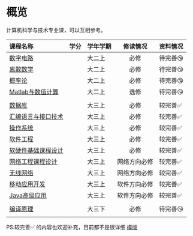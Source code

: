 # 概览

计算机科学与技术专业课，可以互相参考。

|课程名称|学分|学年学期|修读情况|资料情况|
|:--|:--|:--|:--:|:--|
|[数字电路](大二上/数字电路/)||大二上|必修|待完善😘|
|[离散数学](大二上/离散数学/)||大二上|必修|待完善😘|
|[概率论](大二上/概率论/)||大二上|必修|待完善😘|
|[Matlab与数值计算](大二上/Matlab与数值计算/)||大二上|选修|待完善😘|
||||||
|[数据库](数据库/)||大三上|必修|较完善✅|
|[汇编语言与接口技术](大三上/汇编语言与接口技术/)||大三上|必修|较完善✅|
|[操作系统](大三上/操作系统/index.md)||大三上|必修|较完善✅|
| [软件工程](大三上/软件工程/index.md)         |      | 大三上   |     必修     | 较完善✅ |
| [软硬件基础课程设计](大三上/软硬件基础课程设计/) | | 大三上 | 必修 | 较完善✅ |
| [网络工程课程设计](大三上/网络工程课程设计/) |      | 大三上   | 网络方向必修 | 较完善✅  |
| [无线网络](大三上/无线网络/)                 |      | 大三上   | 网络方向必修 | 较完善✅ |
| [移动应用开发](大三上/移动应用开发) | | 大三上 | 软件方向必修 | 较完善✅ |
| [Java高级应用](大三上/Java高级应用/) | | 大三上 | 软件方向必修 | 较完善✅ |
|  | |  |  |  |
| [编译原理](大三下/编译原理/)                 |      | 大三下   |     必修     | 待完善😘  |
|  | |  |  |  |

PS:较完善✅ 的内容也欢迎补充，目前都不是很详细  [模版](/docs/template.md)

<style>
.md-typeset table:not([class]) th {
    min-width: 1em;
}
</style>